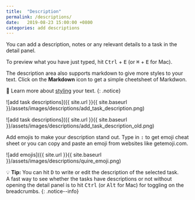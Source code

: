 ```yaml
---
title:  "Description"
permalink: /descriptions/
date:   2019-08-23 15:00:00 +0800
categories: add descriptions
---
```

You can add a description, notes or any relevant details to a task in the detail panel. 

To preview what you have just typed, hit <kbd>Ctrl</kbd> + <kbd>E</kbd> (or <kbd>⌘</kbd> + <kbd>E</kbd> for Mac). 

The description area also supports markdown to give more styles to your text. Click on the **Markdown** icon to get a simple cheetsheet of Markdwon. 

🔖 Learn more about [styling](/guide/styling/) your text. 
{: .notice}

![add task descriptions]({{ site.url }}{{ site.baseurl }}/assets/images/descriptions/add_task_description.png)

![add task descriptions]({{ site.url }}{{ site.baseurl }}/assets/images/descriptions/add_task_description_old.png)


Add emojis to make your description stand out. Type in <kbd>:</kbd> to get emoji cheat sheet or you can copy and paste an emoji from websites like getemoji.com. 

![add emojis]({{ site.url }}{{ site.baseurl }}/assets/images/descriptions/quire_emoji.png)

💡 **Tip:** You can hit <kbd>D</kbd> to write or edit the description of the selected task. <br>
A fast way to see whether the tasks have descriptions or not without opening the detail panel is to hit <kbd>Ctrl</kbd> (or <kbd>Alt</kbd> for Mac) for toggling on the breadcrumbs. 
{: .notice--info}